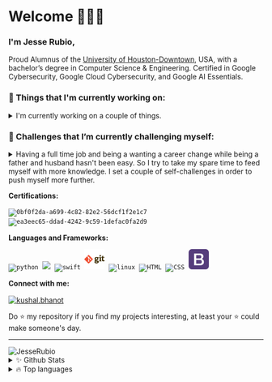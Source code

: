 <!--
**JesseRubio/JesseRubio** is a ✨ _special_ ✨ repository because its `README.md` (this file) appears on your GitHub profile.

Here are some ideas to get you started:

- 🔭 I’m currently working on ...
- 🌱 I’m currently learning ...
- 👯 I’m looking to collaborate on ...
- 🤔 I’m looking for help with ...
- 💬 Ask me about ...
- 📫 How to reach me: ...
- 😄 Pronouns: ...
- ⚡ Fun fact: ...
-->

# Welcome 🙋🏻‍♂️

### I'm Jesse Rubio,

Proud Alumnus of the <a href="https://www.uhd.edu/Pages/home.aspx">University of Houston-Downtown</a>, USA, with a bachelor’s degree in Computer Science & Engineering. Certified in Google Cybersecurity, Google Cloud Cybersecurity, and Google AI Essentials.

<h3>💼 Things that I'm currently working on:</h3>
<details>
  <summary>I'm currently working on a couple of things. </summary>
  <ul>
    <br>
    <li>Taking online CompTIA Security+ course to become certified for Cybersecurity.</li>
    <li>Learning more and honing my fundamental skills in Cybersecurity.</li>
    <li>Completing as many CTF's from TryHackMe.</li>
    <li>Expanding my knowledge in Python, SQL, SEIM Tools, and Linux.</li>
<!--     <li>Creating more iOS Apps and websites to add to my portfolio and github.</li>
    <li>Inquiring more about UX/UI.</li>
    <li>Working on two private repositories.</li> -->
    <li>🔜</li>
  </ul>
</details>

### 🌱 Challenges that I’m currently challenging myself:
<details>
  <summary> Having a full time job and being a wanting a career change while being a father and husband hasn't been easy. So I try to take my spare time to feed myself with more knowledge. I set a couple of self-challenges in order to push myself more further. </summary>
  <ul>
    <br>
    <li>Learn to code 3-4 hours a day with no distraction ( One or two day off a week. )</li>
    <li>Creating as many program's in Python in regards to Cybersecurity</li>
    <li>Avoid over using social media</li>
    <li>Read more books</li>
    <li>Adopting the minimalism life style</li>
    <li>🔜</li>
  </ul>
</details>

**Certifications:**
<p align="left">
  <code><img src="https://images.credly.com/size/340x340/images/0bf0f2da-a699-4c82-82e2-56dcf1f2e1c7/image.png" alt="0bf0f2da-a699-4c82-82e2-56dcf1f2e1c7" width="200" height="200" /></code>&nbsp;
  <code><img src="https://images.credly.com/size/340x340/images/ea3eec65-ddad-4242-9c59-1defac0fa2d9/image.png" alt="ea3eec65-ddad-4242-9c59-1defac0fa2d9" width="200" height="200" /></code>&nbsp;
</p>

**Languages and Frameworks:**
<p align="left">
  <code><img src="https://github.com/abranhe/programming-languages-logos/blob/master/src/python/python_48x48.png" alt="python" width="40" height="40" /></code>&nbsp;
    <code><img src="https://upload.wikimedia.org/wikipedia/commons/8/87/Sql_data_base_with_logo.png" atl="87" width="80 height="80" /></code>&nbsp;
  <code><img src="https://github.com/abranhe/programming-languages-logos/blob/master/src/swift/swift_48x48.png" alt="swift" width="40" height="40" /></code>&nbsp;
  <code><img src="https://raw.githubusercontent.com/github/explore/80688e429a7d4ef2fca1e82350fe8e3517d3494d/topics/git/git.png" alt="git" width="40" height="40" /></code>&nbsp;
  <code><img src="https://icon.icepanel.io/Technology/png-shadow-512/Linux.png" alt="linux" width="48" height="48" /></code>&nbsp;
  <code><img src="https://github.com/abranhe/programming-languages-logos/blob/master/src/html/html_48x48.png" alt="HTML" width="48" height="48" /></code>&nbsp;
  <code><img src="https://github.com/abranhe/programming-languages-logos/blob/master/src/css/css_48x48.png" alt="CSS" width="40" height="40" /></code>&nbsp;
  <code><img src="https://raw.githubusercontent.com/github/explore/80688e429a7d4ef2fca1e82350fe8e3517d3494d/topics/bootstrap/bootstrap.png" alt="bootstrap" width="40" height="40" /></code>&nbsp;
</p>

**Connect with me:**
<p align="left">
  <a href="https://www.instagram.com/jessliftz/" target="blank"><img align="center" src="https://cdn.jsdelivr.net/npm/simple-icons@3.0.1/icons/instagram.svg" alt="kushal.bhanot" height="40" width="40" /></a> &nbsp;&nbsp;
 <!-- <a href="https://www.facebook.com/jesse.rubio.16" target="blank"><img align="center" src="https://cdn.jsdelivr.net/npm/simple-icons@3.0.1/icons/facebook.svg" alt="kushal.bhanot.98" height="40" width="40" /></a> &nbsp;&nbsp; -->
 <!-- <a href="https://open.spotify.com/user/onlyvatana23?si=-McUZw0zTj-a8SvbVe1qZA" target="blank"><img align="center" src="https://cdn.jsdelivr.net/npm/simple-icons@3.0.1/icons/spotify.svg" alt="kushal.bhanot.98" height="40" width="40" /></a>
  &nbsp;&nbsp; -->
 <!-- <a href="https://www.goodreads.com/user/show/83098234-vatana-chhorn" target="blank"><img align="center" src="https://cdn.jsdelivr.net/npm/simple-icons@3.0.1/icons/goodreads.svg" alt="kushal.bhanot.98" height="40" width="40" /></a> &nbsp;&nbsp; -->

</p>


Do ⭐️ my repository if you find my projects interesting, at least your ⭐️ could make someone's day.

---

<img src="https://komarev.com/ghpvc/?username=JesseRubio" alt="JesseRubio" />

<details>
  <summary>✨ Github Stats</summary>
  <br>
  <img align="left" alt="Jesse's Github Stats" src="https://github-readme-stats.vercel.app/api?username=jesserubio&show_icons=true&theme=dracula" />
  <br>
  <br>
  <br>
  <br>
  <br>
  <br>
  <br>
  <br>
  <br>
</details>
<details>
  <summary>🔥 Top languages</summary>
  <br>
  <img align="left" alt="Jesse's Github Stats" src="https://github-readme-stats.vercel.app/api/top-langs/?username=jesserubio&theme=dracula" /> <br>
  <br>
  <br>
  <br>
  <br>
  <br>
  <br>
  <br>
</details>
